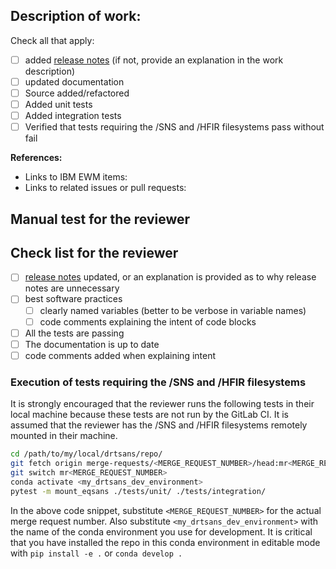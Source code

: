 ## Description of work:

Check all that apply:
- [ ] added [release notes](https://code.ornl.gov/sns-hfir-scse/sans/sans-backend/-/blob/next/docs/release_notes.rst?ref_type=heads) (if not, provide an explanation in the work description)
- [ ] updated documentation
- [ ] Source added/refactored
- [ ] Added unit tests
- [ ] Added integration tests
- [ ] Verified that tests requiring the /SNS and /HFIR filesystems pass without fail

**References:**
- Links to IBM EWM items:
- Links to related issues or pull requests:

## Manual test for the reviewer
<!-- Instructions for testing here. -->

## Check list for the reviewer
- [ ] [release notes](https://code.ornl.gov/sns-hfir-scse/sans/sans-backend/-/blob/next/docs/release_notes.rst?ref_type=heads) updated, or an explanation is provided as to why release notes are unnecessary
- [ ] best software practices
    + [ ] clearly named variables (better to be verbose in variable names)
    + [ ] code comments explaining the intent of code blocks
- [ ] All the tests are passing
- [ ] The documentation is up to date
- [ ] code comments added when explaining intent

### Execution of tests requiring the /SNS and /HFIR filesystems
It is strongly encouraged that the reviewer runs the following tests in their local machine
because these tests are not run by the GitLab CI. It is assumed that the reviewer has the /SNS and /HFIR filesystems
remotely mounted in their machine.

```bash
cd /path/to/my/local/drtsans/repo/
git fetch origin merge-requests/<MERGE_REQUEST_NUMBER>/head:mr<MERGE_REQUEST_NUMBER>
git switch mr<MERGE_REQUEST_NUMBER>
conda activate <my_drtsans_dev_environment>
pytest -m mount_eqsans ./tests/unit/ ./tests/integration/
```
In the above code snippet, substitute `<MERGE_REQUEST_NUMBER>` for the actual merge request number. Also substitute
`<my_drtsans_dev_environment>` with the name of the conda environment you use for development. It is critical that
you have installed the repo in this conda environment in editable mode with `pip install -e .` or `conda develop .`
